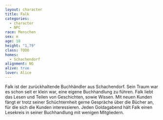 ```yaml
---
layout: character
title: Falk
categories:
  - character
  - NPC
race: Menschen
sex: m
age: 18
height: "1,79"
class: TODO
homes:
  - Schachendorf
alignment: NG
alive: true
lover: Alice
---
```


Falk ist der zurückhaltende Buchhändler aus Schachendorf. Sein Traum war es schon seit er klein war, eine eigene
Buchhandlung zu führen. Falk liebt das Lesen und Teilen von Geschichten, sowie Wissen. Mit neuen Kunden fängt er trotz
seiner Schüchternheit gerne Gespräche über die Bücher an, für die sich die Kunden interessieren. Jeden Goldagabend hält
Falk einen Lesekreis in seiner Buchhandlung mit wenigen Mitgliedern.